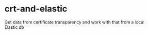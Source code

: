 # crt-and-elastic
Get data from certificate transparency and work with that from a local Elastic db
